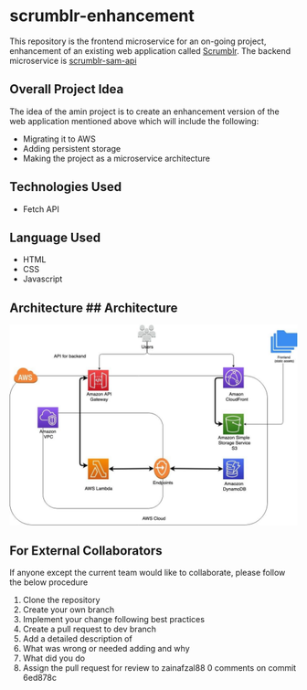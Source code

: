 # scrumblr-enhancement

This repository is the frontend microservice for an on-going project, enhancement of an existing web application called [Scrumblr](http://scrumblr.ca/). The backend microservice is [scrumblr-sam-api](https://github.com/zainafzal88/scrumblr-sam-api/tree/stable-backend)


## Overall Project Idea
The idea of the amin project is to create an enhancement version of the web application mentioned above which will include the following:

* Migrating it to AWS
* Adding persistent storage
* Making the project as a microservice architecture

## Technologies Used
* Fetch API

## Language Used
* HTML
* CSS
* Javascript


## Architecture	## Architecture
![](architecture-diagram.jpeg)

## For External Collaborators
If anyone except the current team would like to collaborate, please follow the below procedure

1. Clone the repository
2. Create your own branch
3. Implement your change following best practices
4. Create a pull request to dev branch
5. Add a detailed description of
6. What was wrong or needed adding and why
7. What did you do
8. Assign the pull request for review to zainafzal88
0 comments on commit 6ed878c
